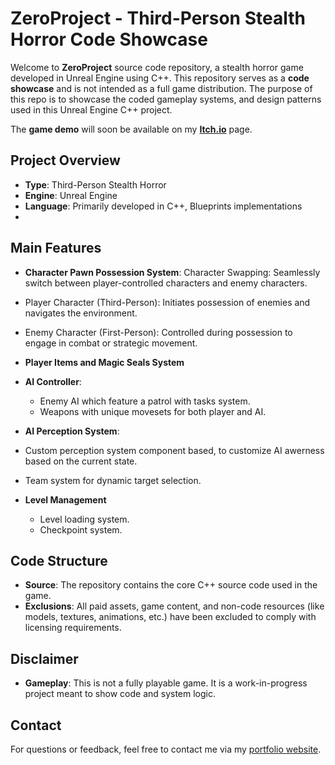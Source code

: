 # ZeroProject - Third-Person Stealth Horror Code Showcase

Welcome to **ZeroProject** source code repository, a stealth horror game developed in Unreal Engine using C++. This repository serves as a **code showcase** and is not intended as a full game distribution. The purpose of this repo is to showcase the coded gameplay systems, and design patterns used in this Unreal Engine C++ project. 

The **game demo** will soon be available on my **[Itch.io](https://loreark.itch.io/)** page.

## Project Overview
- **Type**: Third-Person Stealth Horror
- **Engine**: Unreal Engine
- **Language**: Primarily developed in C++, Blueprints implementations
- 
## Main Features
- **Character Pawn Possession System**: 
Character Swapping: Seamlessly switch between player-controlled characters and enemy characters.

- Player Character (Third-Person): Initiates possession of enemies and navigates the environment.
- Enemy Character (First-Person): Controlled during possession to engage in combat or strategic movement.

- **Player Items and Magic Seals System**


- **AI Controller**: 
  - Enemy AI which feature a patrol with tasks system.
  - Weapons with unique movesets for both player and AI.
    
- **AI Perception System**:
- Custom perception system component based, to customize AI awerness based on the current state.
- Team system for dynamic target selection.


- **Level Management**
  - Level loading system.
  - Checkpoint system.

## Code Structure
- **Source**: The repository contains the core C++ source code used in the game.
- **Exclusions**: All paid assets, game content, and non-code resources (like models, textures, animations, etc.) have been excluded to comply with licensing requirements.

## Disclaimer
- **Gameplay**: This is not a fully playable game. It is a work-in-progress project meant to show code and system logic.

## Contact
For questions or feedback, feel free to contact me via my [portfolio website](https://lorenzopusateri.wordpress.com//).
